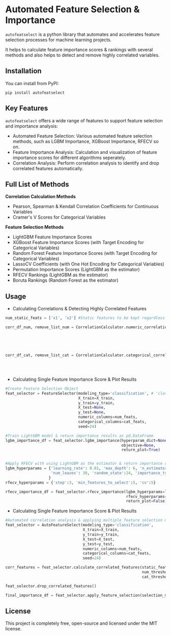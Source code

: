 # Automated Feature Selection & Importance

`autofeatselect` is a python library that automates and accelerates feature selection processes for machine learning projects.

It helps to calculate feature importance scores & rankings with several methods and also helps to detect and remove highly correlated variables.

## Installation

You can install from PyPI:

```shell
pip install autofeatselect
```

## Key Features

`autofeatselect` offers a wide range of features to support feature selection and importance analysis:

* Automated Feature Selection: Various automated feature selection methods, such as LGBM Importance, XGBoost Importance, RFECV so on. 
* Feature Importance Analysis: Calculation and visualization of feature importance scores for different algorithms seperately.
* Correlation Analysis: Perform correlation analysis to identify and drop correlated features automatically.

## Full List of Methods

__Correlation Calculation Methods__
* Pearson, Spearman & Kendall Correlation Coefficients for Continuous Variables
* Cramer's V Scores for Categorical Variables

__Feature Selection Methods__
* LightGBM Feature Importance Scores
* XGBoost Feature Importance Scores (with Target Encoding for Categorical Variables)
* Random Forest Feature Importance Scores (with Target Encoding for Categorical Variables)
* LassoCV Coefficients (with One Hot Encoding for Categorical Variables)
* Permutation Importance Scores (LightGBM as the estimator)
* RFECV Rankings (LightGBM as the estimator)
* Boruta Rankings (Random Forest as the estimator)

## Usage


* Calculating Correlations & Detecting Highly Correlated Features

```python
num_static_feats = ['x1', 'x2'] #Static features to be kept regardless of the correlation results.

corr_df_num, remove_list_num = CorrelationCalculator.numeric_correlations(X=X_train,
                                                                          features=num_feats, #List of continuous features
                                                                          static_features=num_static_feats,
                                                                          corr_method='pearson',
                                                                          threshold=0.9)

corr_df_cat, remove_list_cat = CorrelationCalculator.categorical_correlations(X=X_train,
                                                                              features=cat_feats, #List of categorical features
                                                                              static_features=None,
                                                                              threshold=0.9)
```

* Calculating Single Feature Importance Score & Plot Results

```python
#Create Feature Selection Object
feat_selector = FeatureSelector(modeling_type='classification', # 'classification' or 'regression'
                                X_train=X_train,
                                y_train=y_train,
                                X_test=None,
                                y_test=None,
                                numeric_columns=num_feats,
                                categorical_columns=cat_feats,
                                seed=24)

#Train LightGBM model & return importance results as pd.DataFrame 
lgbm_importance_df = feat_selector.lgbm_importance(hyperparam_dict=None,
                                                   objective=None,
                                                   return_plot=True)


#Apply RFECV with using LightGBM as the estimator & return importance results as pd.DataFrame 
lgbm_hyperparams = {'learning_rate': 0.01, 'max_depth': 6, 'n_estimators': 400,
                    'num_leaves': 30, 'random_state':24, 'importance_type':'gain'
                   }
rfecv_hyperparams = {'step':3, 'min_features_to_select':5, 'cv':5}

rfecv_importance_df = feat_selector.rfecv_importance(lgbm_hyperparams=lgbm_hyperparams,
                                                     rfecv_hyperparams=rfecv_hyperparams,
                                                     return_plot=False)
```

* Calculating Single Feature Importance Score & Plot Results

```python
#Automated correlation analysis & applying multiple feature selection methods
feat_selector = AutoFeatureSelect(modeling_type='classification',
                                  X_train=X_train,
                                  y_train=y_train,
                                  X_test=X_test,
                                  y_test=y_test,
                                  numeric_columns=num_feats,
                                  categorical_columns=cat_feats,
                                  seed=24)

corr_features = feat_selector.calculate_correlated_features(static_features=None,
                                                            num_threshold=0.9,
                                                            cat_threshold=0.9)

feat_selector.drop_correlated_features()

final_importance_df = feat_selector.apply_feature_selection(selection_methods=['lgbm', 'xgb', 'perimp', 'rfecv', 'boruta'])
```

## License

This project is completely free, open-source and licensed under the MIT license.
